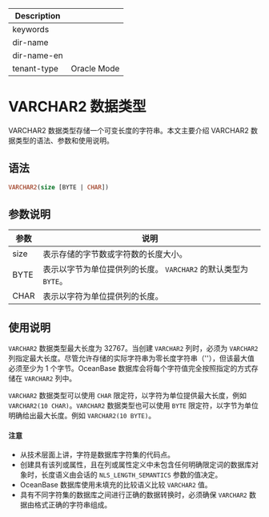| Description   |                 |
|---------------|-----------------|
| keywords      |                 |
| dir-name      |                 |
| dir-name-en   |                 |
| tenant-type   | Oracle Mode     |

# VARCHAR2 数据类型

VARCHAR2 数据类型存储一个可变长度的字符串。本文主要介绍 VARCHAR2 数据类型的语法、参数和使用说明。

## 语法

```sql
VARCHAR2(size [BYTE | CHAR])
```

## 参数说明

|  参数  |         说明         |
|------|--------------------|
| size | 表示存储的字节数或字符数的长度大小。 |
| BYTE | 表示以字节为单位提供列的长度。 `VARCHAR2` 的默认类型为 `BYTE`。 |
| CHAR | 表示以字符为单位提供列的长度。    |

## 使用说明

`VARCHAR2` 数据类型最大长度为 32767。当创建 `VARCHAR2` 列时，必须为 `VARCHAR2` 列指定最大长度。尽管允许存储的实际字符串为零长度字符串（''），但该最大值必须至少为 1 个字节。OceanBase 数据库会将每个字符值完全按照指定的方式存储在 `VARCHAR2` 列中。

`VARCHAR2` 数据类型可以使用 `CHAR` 限定符，以字符为单位提供最大长度，例如 `VARCHAR2(10 CHAR)`。`VARCHAR2` 数据类型也可以使用 `BYTE` 限定符，以字节为单位明确给出最大长度。例如 `VARCHAR2(10 BYTE)`。

  <main id="notice" type='notice'>
    <h4>注意</h4>
    <ul>
    <li>从技术层面上讲，字符是数据库字符集的代码点。</li>
    <li>创建具有该列或属性，且在列或属性定义中未包含任何明确限定词的数据库对象时，长度语义由会话的 <code>NLS_LENGTH_SEMANTICS</code> 参数的值决定。</li>
    <li>OceanBase 数据库使用未填充的比较语义比较 <code>VARCHAR2</code> 值。</li>
    <li>具有不同字符集的数据库之间进行正确的数据转换时，必须确保 <code>VARCHAR2</code> 数据由格式正确的字符串组成。</li>
    </ul>
  </main>
